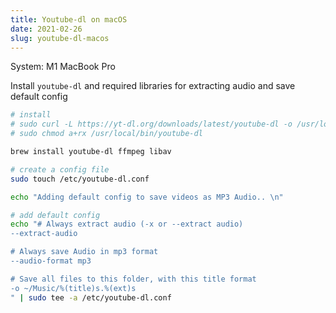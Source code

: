 ```yaml
---
title: Youtube-dl on macOS
date: 2021-02-26
slug: youtube-dl-macos
---
```


System: M1 MacBook Pro

Install `youtube-dl` and required libraries for extracting audio and save default config

```bash
# install
# sudo curl -L https://yt-dl.org/downloads/latest/youtube-dl -o /usr/local/bin/youtube-dl
# sudo chmod a+rx /usr/local/bin/youtube-dl

brew install youtube-dl ffmpeg libav

# create a config file
sudo touch /etc/youtube-dl.conf

echo "Adding default config to save videos as MP3 Audio.. \n"

# add default config
echo "# Always extract audio (-x or --extract audio)
--extract-audio

# Always save Audio in mp3 format
--audio-format mp3

# Save all files to this folder, with this title format
-o ~/Music/%(title)s.%(ext)s
" | sudo tee -a /etc/youtube-dl.conf
```
